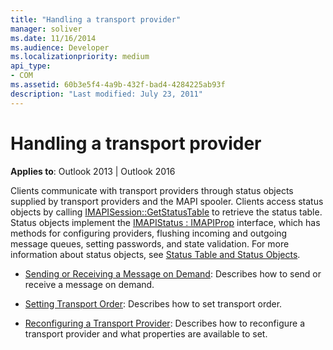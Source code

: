 ```yaml
---
title: "Handling a transport provider"
manager: soliver
ms.date: 11/16/2014
ms.audience: Developer
ms.localizationpriority: medium
api_type:
- COM
ms.assetid: 60b3e5f4-4a9b-432f-bad4-4284225ab93f
description: "Last modified: July 23, 2011"
---
```


# Handling a transport provider
  
**Applies to**: Outlook 2013 | Outlook 2016 
  
Clients communicate with transport providers through status objects supplied by transport providers and the MAPI spooler. Clients access status objects by calling [IMAPISession::GetStatusTable](imapisession-getstatustable.md) to retrieve the status table. Status objects implement the [IMAPIStatus : IMAPIProp](imapistatusimapiprop.md) interface, which has methods for configuring providers, flushing incoming and outgoing message queues, setting passwords, and state validation. For more information about status objects, see [Status Table and Status Objects](status-table-and-status-objects.md).


- [Sending or Receiving a Message on Demand](sending-or-receiving-a-message-on-demand.md): Describes how to send or receive a message on demand.
    
- [Setting Transport Order](setting-transport-order.md): Describes how to set transport order.
    
- [Reconfiguring a Transport Provider](reconfiguring-a-transport-provider.md): Describes how to reconfigure a transport provider and what properties are available to set.
    

